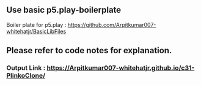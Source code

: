 
## Use basic p5.play-boilerplate
Boiler plate for p5.play : https://github.com/Arpitkumar007-whitehatjr/BasicLibFiles

## Please refer to code notes for explanation.

### Output Link : https://Arpitkumar007-whitehatjr.github.io/c31-PlinkoClone/
